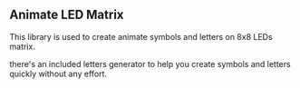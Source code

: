 ## Animate LED Matrix
This library is used to create animate symbols and letters on 8x8 LEDs matrix.

there's an included letters generator to help you create symbols and letters quickly without any effort.
